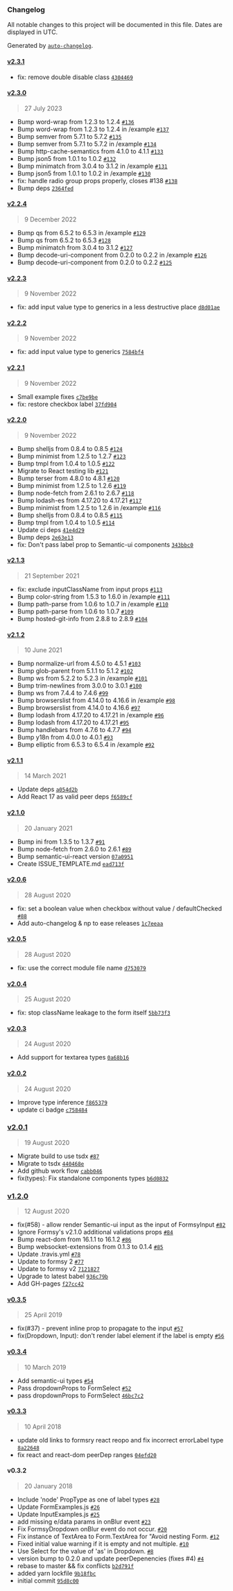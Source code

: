 ### Changelog

All notable changes to this project will be documented in this file. Dates are displayed in UTC.

Generated by [`auto-changelog`](https://github.com/CookPete/auto-changelog).

#### [v2.3.1](https://github.com/zabute/formsy-semantic-ui-react/compare/v2.3.0...v2.3.1)

- fix: remove double disable class [`4304469`](https://github.com/zabute/formsy-semantic-ui-react/commit/43044691fb9e3a4ea1e2ab3819188512bdcef3a1)

#### [v2.3.0](https://github.com/zabute/formsy-semantic-ui-react/compare/v2.2.4...v2.3.0)

> 27 July 2023

- Bump word-wrap from 1.2.3 to 1.2.4 [`#136`](https://github.com/zabute/formsy-semantic-ui-react/pull/136)
- Bump word-wrap from 1.2.3 to 1.2.4 in /example [`#137`](https://github.com/zabute/formsy-semantic-ui-react/pull/137)
- Bump semver from 5.7.1 to 5.7.2 [`#135`](https://github.com/zabute/formsy-semantic-ui-react/pull/135)
- Bump semver from 5.7.1 to 5.7.2 in /example [`#134`](https://github.com/zabute/formsy-semantic-ui-react/pull/134)
- Bump http-cache-semantics from 4.1.0 to 4.1.1 [`#133`](https://github.com/zabute/formsy-semantic-ui-react/pull/133)
- Bump json5 from 1.0.1 to 1.0.2 [`#132`](https://github.com/zabute/formsy-semantic-ui-react/pull/132)
- Bump minimatch from 3.0.4 to 3.1.2 in /example [`#131`](https://github.com/zabute/formsy-semantic-ui-react/pull/131)
- Bump json5 from 1.0.1 to 1.0.2 in /example [`#130`](https://github.com/zabute/formsy-semantic-ui-react/pull/130)
- fix: handle radio group props properly, closes #138 [`#138`](https://github.com/zabute/formsy-semantic-ui-react/issues/138)
- Bump deps [`2364fed`](https://github.com/zabute/formsy-semantic-ui-react/commit/2364fed1ddf6c872dd12bbc9268b23011dd0373b)

#### [v2.2.4](https://github.com/zabute/formsy-semantic-ui-react/compare/v2.2.3...v2.2.4)

> 9 December 2022

- Bump qs from 6.5.2 to 6.5.3 in /example [`#129`](https://github.com/zabute/formsy-semantic-ui-react/pull/129)
- Bump qs from 6.5.2 to 6.5.3 [`#128`](https://github.com/zabute/formsy-semantic-ui-react/pull/128)
- Bump minimatch from 3.0.4 to 3.1.2 [`#127`](https://github.com/zabute/formsy-semantic-ui-react/pull/127)
- Bump decode-uri-component from 0.2.0 to 0.2.2 in /example [`#126`](https://github.com/zabute/formsy-semantic-ui-react/pull/126)
- Bump decode-uri-component from 0.2.0 to 0.2.2 [`#125`](https://github.com/zabute/formsy-semantic-ui-react/pull/125)

#### [v2.2.3](https://github.com/zabute/formsy-semantic-ui-react/compare/v2.2.2...v2.2.3)

> 9 November 2022

- fix: add input value type to generics in a less destructive place [`d8d01ae`](https://github.com/zabute/formsy-semantic-ui-react/commit/d8d01aed5964fa5e842a208830b05ebb69837265)

#### [v2.2.2](https://github.com/zabute/formsy-semantic-ui-react/compare/v2.2.1...v2.2.2)

> 9 November 2022

- fix: add input value type to generics [`7584bf4`](https://github.com/zabute/formsy-semantic-ui-react/commit/7584bf44528bbb303a204e1174960d7613cbb32f)

#### [v2.2.1](https://github.com/zabute/formsy-semantic-ui-react/compare/v2.2.0...v2.2.1)

> 9 November 2022

- Small example fixes [`c7be9be`](https://github.com/zabute/formsy-semantic-ui-react/commit/c7be9bebbef1d3854ba1ad796e8a0e8d804beb5b)
- fix: restore checkbox label [`37fd904`](https://github.com/zabute/formsy-semantic-ui-react/commit/37fd904e0591937b6840934971df1f0834a9f619)

#### [v2.2.0](https://github.com/zabute/formsy-semantic-ui-react/compare/v2.1.3...v2.2.0)

> 9 November 2022

- Bump shelljs from 0.8.4 to 0.8.5 [`#124`](https://github.com/zabute/formsy-semantic-ui-react/pull/124)
- Bump minimist from 1.2.5 to 1.2.7 [`#123`](https://github.com/zabute/formsy-semantic-ui-react/pull/123)
- Bump tmpl from 1.0.4 to 1.0.5 [`#122`](https://github.com/zabute/formsy-semantic-ui-react/pull/122)
- Migrate to React testing lib [`#121`](https://github.com/zabute/formsy-semantic-ui-react/pull/121)
- Bump terser from 4.8.0 to 4.8.1 [`#120`](https://github.com/zabute/formsy-semantic-ui-react/pull/120)
- Bump minimist from 1.2.5 to 1.2.6 [`#119`](https://github.com/zabute/formsy-semantic-ui-react/pull/119)
- Bump node-fetch from 2.6.1 to 2.6.7 [`#118`](https://github.com/zabute/formsy-semantic-ui-react/pull/118)
- Bump lodash-es from 4.17.20 to 4.17.21 [`#117`](https://github.com/zabute/formsy-semantic-ui-react/pull/117)
- Bump minimist from 1.2.5 to 1.2.6 in /example [`#116`](https://github.com/zabute/formsy-semantic-ui-react/pull/116)
- Bump shelljs from 0.8.4 to 0.8.5 [`#115`](https://github.com/zabute/formsy-semantic-ui-react/pull/115)
- Bump tmpl from 1.0.4 to 1.0.5 [`#114`](https://github.com/zabute/formsy-semantic-ui-react/pull/114)
- Update ci deps [`41e4d29`](https://github.com/zabute/formsy-semantic-ui-react/commit/41e4d29108f2155fd59c89e79f6d271a62fd8c79)
- Bump deps [`2e63e13`](https://github.com/zabute/formsy-semantic-ui-react/commit/2e63e138ee1f2c059a7c6e34b1f611ba1b297cfe)
- fix: Don't pass label prop to Semantic-ui components [`343bbc0`](https://github.com/zabute/formsy-semantic-ui-react/commit/343bbc074ce3ad5adf4d948a5c32a986b4398473)

#### [v2.1.3](https://github.com/zabute/formsy-semantic-ui-react/compare/v2.1.2...v2.1.3)

> 21 September 2021

- fix: exclude inputClassName from input props [`#113`](https://github.com/zabute/formsy-semantic-ui-react/pull/113)
- Bump color-string from 1.5.3 to 1.6.0 in /example [`#111`](https://github.com/zabute/formsy-semantic-ui-react/pull/111)
- Bump path-parse from 1.0.6 to 1.0.7 in /example [`#110`](https://github.com/zabute/formsy-semantic-ui-react/pull/110)
- Bump path-parse from 1.0.6 to 1.0.7 [`#109`](https://github.com/zabute/formsy-semantic-ui-react/pull/109)
- Bump hosted-git-info from 2.8.8 to 2.8.9 [`#104`](https://github.com/zabute/formsy-semantic-ui-react/pull/104)

#### [v2.1.2](https://github.com/zabute/formsy-semantic-ui-react/compare/v2.1.1...v2.1.2)

> 10 June 2021

- Bump normalize-url from 4.5.0 to 4.5.1 [`#103`](https://github.com/zabute/formsy-semantic-ui-react/pull/103)
- Bump glob-parent from 5.1.1 to 5.1.2 [`#102`](https://github.com/zabute/formsy-semantic-ui-react/pull/102)
- Bump ws from 5.2.2 to 5.2.3 in /example [`#101`](https://github.com/zabute/formsy-semantic-ui-react/pull/101)
- Bump trim-newlines from 3.0.0 to 3.0.1 [`#100`](https://github.com/zabute/formsy-semantic-ui-react/pull/100)
- Bump ws from 7.4.4 to 7.4.6 [`#99`](https://github.com/zabute/formsy-semantic-ui-react/pull/99)
- Bump browserslist from 4.14.0 to 4.16.6 in /example [`#98`](https://github.com/zabute/formsy-semantic-ui-react/pull/98)
- Bump browserslist from 4.14.0 to 4.16.6 [`#97`](https://github.com/zabute/formsy-semantic-ui-react/pull/97)
- Bump lodash from 4.17.20 to 4.17.21 in /example [`#96`](https://github.com/zabute/formsy-semantic-ui-react/pull/96)
- Bump lodash from 4.17.20 to 4.17.21 [`#95`](https://github.com/zabute/formsy-semantic-ui-react/pull/95)
- Bump handlebars from 4.7.6 to 4.7.7 [`#94`](https://github.com/zabute/formsy-semantic-ui-react/pull/94)
- Bump y18n from 4.0.0 to 4.0.1 [`#93`](https://github.com/zabute/formsy-semantic-ui-react/pull/93)
- Bump elliptic from 6.5.3 to 6.5.4 in /example [`#92`](https://github.com/zabute/formsy-semantic-ui-react/pull/92)

#### [v2.1.1](https://github.com/zabute/formsy-semantic-ui-react/compare/v2.1.0...v2.1.1)

> 14 March 2021

- Update deps [`a054d2b`](https://github.com/zabute/formsy-semantic-ui-react/commit/a054d2be25efb0cae5c5c1937e95e4917a644d77)
- Add React 17 as valid peer deps [`f6589cf`](https://github.com/zabute/formsy-semantic-ui-react/commit/f6589cfda540d0de71f170e0e82ed8afa1adc8ce)

#### [v2.1.0](https://github.com/zabute/formsy-semantic-ui-react/compare/v2.0.6...v2.1.0)

> 20 January 2021

- Bump ini from 1.3.5 to 1.3.7 [`#91`](https://github.com/zabute/formsy-semantic-ui-react/pull/91)
- Bump node-fetch from 2.6.0 to 2.6.1 [`#89`](https://github.com/zabute/formsy-semantic-ui-react/pull/89)
- Bump semantic-ui-react version [`07a0951`](https://github.com/zabute/formsy-semantic-ui-react/commit/07a09518d2f200c312952a1ab89ec0c4cd012843)
- Create ISSUE_TEMPLATE.md [`ead713f`](https://github.com/zabute/formsy-semantic-ui-react/commit/ead713f74d1d005fc928c6abc40ee5b436031aae)

#### [v2.0.6](https://github.com/zabute/formsy-semantic-ui-react/compare/v2.0.5...v2.0.6)

> 28 August 2020

- fix: set a boolean value when checkbox without value / defaultChecked [`#88`](https://github.com/zabute/formsy-semantic-ui-react/pull/88)
- Add auto-changelog & np to ease releases [`1c7eeaa`](https://github.com/zabute/formsy-semantic-ui-react/commit/1c7eeaab377818418a3018bfc601c8b9a318e4ef)

#### [v2.0.5](https://github.com/zabute/formsy-semantic-ui-react/compare/v2.0.4...v2.0.5)

> 28 August 2020

- fix: use the correct module file name [`d753079`](https://github.com/zabute/formsy-semantic-ui-react/commit/d75307911b7d620529976a6ac85107bcc1ff8b87)

#### [v2.0.4](https://github.com/zabute/formsy-semantic-ui-react/compare/v2.0.3...v2.0.4)

> 25 August 2020

- fix: stop className leakage to the form itself [`5bb73f3`](https://github.com/zabute/formsy-semantic-ui-react/commit/5bb73f3ba55c2d52368636a356fd97e82539def3)

#### [v2.0.3](https://github.com/zabute/formsy-semantic-ui-react/compare/v2.0.2...v2.0.3)

> 24 August 2020

- Add support for textarea types [`0a68b16`](https://github.com/zabute/formsy-semantic-ui-react/commit/0a68b16304794341983c1e9b7e6089d560e21641)

#### [v2.0.2](https://github.com/zabute/formsy-semantic-ui-react/compare/v2.0.1...v2.0.2)

> 24 August 2020

- Improve type inference [`f865379`](https://github.com/zabute/formsy-semantic-ui-react/commit/f8653793d82570aa98ab61c63ad58ead51897932)
- update ci badge [`c758484`](https://github.com/zabute/formsy-semantic-ui-react/commit/c758484a20f48fee12f73accf4b5966d426ce561)

### [v2.0.1](https://github.com/zabute/formsy-semantic-ui-react/compare/v1.2.0...v2.0.1)

> 19 August 2020

- Migrate build to use tsdx [`#87`](https://github.com/zabute/formsy-semantic-ui-react/pull/87)
- Migrate to tsdx [`440468e`](https://github.com/zabute/formsy-semantic-ui-react/commit/440468e3ce8894f2a43a4cde238f3db0587b8bc4)
- Add github work flow [`cabb046`](https://github.com/zabute/formsy-semantic-ui-react/commit/cabb046742d771cc5b2116b35ec3434c436fe54c)
- fix(types): Fix standalone components types [`b6d0832`](https://github.com/zabute/formsy-semantic-ui-react/commit/b6d0832ef2037b473ac45b43f17d04d62464a211)

### [v1.2.0](https://github.com/zabute/formsy-semantic-ui-react/compare/v0.3.5...v1.2.0)

> 12 August 2020

- fix(#58) - allow render Semantic-ui input as the input of FormsyInput [`#82`](https://github.com/zabute/formsy-semantic-ui-react/pull/82)
- Ignore Formsy's v2.1.0 additional validations props [`#84`](https://github.com/zabute/formsy-semantic-ui-react/pull/84)
- Bump react-dom from 16.1.1 to 16.1.2 [`#86`](https://github.com/zabute/formsy-semantic-ui-react/pull/86)
- Bump websocket-extensions from 0.1.3 to 0.1.4 [`#85`](https://github.com/zabute/formsy-semantic-ui-react/pull/85)
- Update .travis.yml [`#78`](https://github.com/zabute/formsy-semantic-ui-react/pull/78)
- Update to formsy 2 [`#77`](https://github.com/zabute/formsy-semantic-ui-react/pull/77)
- Update to formsy v2 [`7121827`](https://github.com/zabute/formsy-semantic-ui-react/commit/7121827b1d84c3ae032b3d7d6d955e8a4f802c63)
- Upgrade to latest babel [`936c79b`](https://github.com/zabute/formsy-semantic-ui-react/commit/936c79b8a907aa00bd28be564f888535fe87b5bc)
- Add GH-pages [`f27cc42`](https://github.com/zabute/formsy-semantic-ui-react/commit/f27cc42bd4dfdc43515f4f082eaea518c2b2ebf5)

#### [v0.3.5](https://github.com/zabute/formsy-semantic-ui-react/compare/v0.3.4...v0.3.5)

> 25 April 2019

- fix(#37) - prevent inline prop to propagate to the input [`#57`](https://github.com/zabute/formsy-semantic-ui-react/pull/57)
- fix(Dropdown, Input): don't render label element if the label is empty [`#56`](https://github.com/zabute/formsy-semantic-ui-react/pull/56)

#### [v0.3.4](https://github.com/zabute/formsy-semantic-ui-react/compare/v0.3.3...v0.3.4)

> 10 March 2019

- Add semantic-ui types [`#54`](https://github.com/zabute/formsy-semantic-ui-react/pull/54)
- Pass dropdownProps to FormSelect [`#52`](https://github.com/zabute/formsy-semantic-ui-react/pull/52)
- pass dropdownProps to FormSelect [`46bc7c2`](https://github.com/zabute/formsy-semantic-ui-react/commit/46bc7c2a76f6a87d73190a5169d2a019da6f0cbc)

#### [v0.3.3](https://github.com/zabute/formsy-semantic-ui-react/compare/v0.3.2...v0.3.3)

> 10 April 2018

- update old links to formsry react reopo and fix incorrect errorLabel type [`8a22648`](https://github.com/zabute/formsy-semantic-ui-react/commit/8a22648a963d36f0dab2d9ec4c226aec9123ec5d)
- fix react and react-dom peerDep ranges [`04efd20`](https://github.com/zabute/formsy-semantic-ui-react/commit/04efd20ca602e4b41ffb429175c32c17cf6de5ca)

#### v0.3.2

> 20 January 2018

- Include 'node' PropType as one of label types [`#28`](https://github.com/zabute/formsy-semantic-ui-react/pull/28)
- Update FormExamples.js [`#26`](https://github.com/zabute/formsy-semantic-ui-react/pull/26)
- Update InputExamples.js [`#25`](https://github.com/zabute/formsy-semantic-ui-react/pull/25)
- add missing e/data params in onBlur event [`#23`](https://github.com/zabute/formsy-semantic-ui-react/pull/23)
- Fix FormsyDropdown onBlur event do not occur. [`#20`](https://github.com/zabute/formsy-semantic-ui-react/pull/20)
- Fix instance of TextArea to Form.TextArea for "Avoid nesting Form. [`#12`](https://github.com/zabute/formsy-semantic-ui-react/pull/12)
- Fixed initial value warning if it is empty and not multiple. [`#10`](https://github.com/zabute/formsy-semantic-ui-react/pull/10)
- Use Select for the value of 'as' in Dropdown. [`#8`](https://github.com/zabute/formsy-semantic-ui-react/pull/8)
- version bump to 0.2.0 and update peerDepenencies (fixes #4) [`#4`](https://github.com/zabute/formsy-semantic-ui-react/issues/4)
- rebase to master && fix conflicts [`b2d791f`](https://github.com/zabute/formsy-semantic-ui-react/commit/b2d791f2186c2949a3efbd4d37b9bdefd29bb0f0)
- added yarn lockfile [`9b18fbc`](https://github.com/zabute/formsy-semantic-ui-react/commit/9b18fbc84db49e6b2dbac0a68d05241288bc8a5f)
- initial commit [`95d8c00`](https://github.com/zabute/formsy-semantic-ui-react/commit/95d8c0069571545ebf9935cd8b05f9b543d87783)
